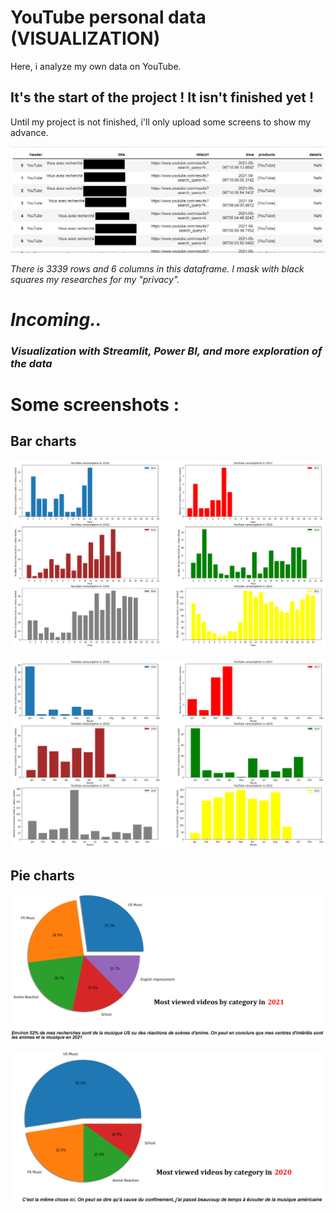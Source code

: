 # YouTube personal data (VISUALIZATION)

Here, i analyze my own data on YouTube. 

## **It's the start of the project ! It isn't finished yet !**

Until my project is not finished, i'll only upload some screens to show my advance.

![Dataframe](https://github.com/KarisG/YouTube-personal-data/blob/main/figure5.png)

*There is 3339 rows and 6 columns in this dataframe. I mask with black squares my researches for my "privacy".*


# *Incoming..*
### *Visualization with Streamlit, Power BI, and more exploration of the data* 


# Some screenshots :

## Bar charts

![Figure 1](https://github.com/KarisG/YouTube-personal-data/blob/main/figure1.png)

![Figure 2](https://github.com/KarisG/YouTube-personal-data/blob/main/figure2.png)

## Pie charts

![Figure 3](https://github.com/KarisG/YouTube-personal-data/blob/main/figure3.png)

![Figure 4](https://github.com/KarisG/YouTube-personal-data/blob/main/figure4.png)
